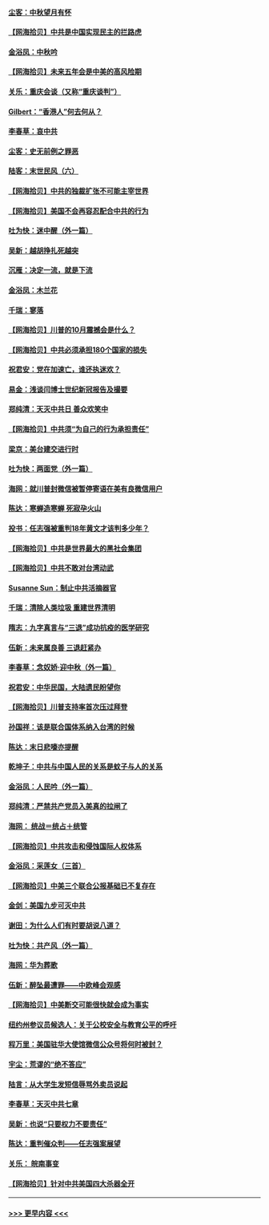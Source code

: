 #### [尘客：中秋望月有怀](../pages/nsc993/n12444632.md?t=10012102) 
#### [【网海拾贝】中共是中国实现民主的拦路虎](../pages/nsc993/n12443573.md?t=10012102) 
#### [金浴凤：中秋吟](../pages/nsc993/n12441773.md?t=10012102) 
#### [【网海拾贝】未来五年会是中美的高风险期](../pages/nsc993/n12440760.md?t=10012102) 
#### [关乐：重庆会谈（又称“重庆谈判”）](../pages/nsc993/n12437525.md?t=10012102) 
#### [Gilbert：“香港人”何去何从？](../pages/nsc993/n12435894.md?t=10012102) 
#### [李春草：哀中共](../pages/nsc993/n12435874.md?t=10012102) 
#### [尘客：史无前例之罪恶](../pages/nsc993/n12435762.md?t=10012102) 
#### [陆客：末世民风（六）](../pages/nsc993/n12435354.md?t=10012102) 
#### [【网海拾贝】中共的独裁扩张不可能主宰世界](../pages/nsc993/n12435151.md?t=10012102) 
#### [【网海拾贝】美国不会再容忍配合中共的行为](../pages/nsc993/n12433808.md?t=10012102) 
#### [吐为快：迷中醒（外一篇）](../pages/nsc993/n12433585.md?t=10012102) 
#### [吴新：越胡挣扎死越突](../pages/nsc993/n12433562.md?t=10012102) 
#### [沉雁：决定一流，就是下流](../pages/nsc993/n12432128.md?t=10012102) 
#### [金浴凤：木兰花](../pages/nsc993/n12432124.md?t=10012102) 
#### [千瑞：寥落](../pages/nsc993/n12432071.md?t=10012102) 
#### [【网海拾贝】川普的10月震撼会是什么？](../pages/nsc993/n12431624.md?t=10012102) 
#### [【网海拾贝】中共必须承担180个国家的损失](../pages/nsc993/n12428893.md?t=10012102) 
#### [祝君安：党在加速亡，谁还执迷欢？](../pages/nsc993/n12428652.md?t=10012102) 
#### [易金：浅谈闫博士世纪新冠报告及撮要](../pages/nsc993/n12426822.md?t=10012102) 
#### [郑纯清：天灭中共日 善众欢笑中](../pages/nsc993/n12426784.md?t=10012102) 
#### [【网海拾贝】中共须“为自己的行为承担责任”](../pages/nsc993/n12426067.md?t=10012102) 
#### [梁京：美台建交进行时](../pages/nsc993/n12424066.md?t=10012102) 
#### [吐为快：两面党（外一篇）](../pages/nsc993/n12424043.md?t=10012102) 
#### [海网：就川普封微信被暂停寄语在美有良微信用户](../pages/nsc993/n12424021.md?t=10012102) 
#### [陈达：寒蝉造寒蝉 死寂孕火山](../pages/nsc993/n12423958.md?t=10012102) 
#### [投书：任志强被重判18年黄文才该判多少年？](../pages/nsc993/n12423672.md?t=10012102) 
#### [【网海拾贝】中共是世界最大的黑社会集团](../pages/nsc993/n12423543.md?t=10012102) 
#### [【网海拾贝】中共不敢对台湾动武](../pages/nsc993/n12421418.md?t=10012102) 
#### [Susanne Sun：制止中共活摘器官](../pages/nsc993/n12419654.md?t=10012102) 
#### [千瑞：清除人类垃圾 重建世界清明](../pages/nsc993/n12419414.md?t=10012102) 
#### [隋志：九字真言与“三退”成功抗疫的医学研究](../pages/nsc993/n12419248.md?t=10012102) 
#### [伍新：未来属良善 三退赶紧办](../pages/nsc993/n12418496.md?t=10012102) 
#### [李春草：念奴娇·迎中秋（外一篇）](../pages/nsc993/n12418465.md?t=10012102) 
#### [祝君安：中华民国，大陆遗民盼望你](../pages/nsc993/n12418089.md?t=10012102) 
#### [【网海拾贝】川普支持率首次压过拜登](../pages/nsc993/n12418050.md?t=10012102) 
#### [孙国祥：该是联合国体系纳入台湾的时候](../pages/nsc993/n12417369.md?t=10012102) 
#### [陈达：末日悲嚎亦提醒](../pages/nsc993/n12416736.md?t=10012102) 
#### [乾坤子：中共与中国人民的关系是蚊子与人的关系](../pages/nsc993/n12416632.md?t=10012102) 
#### [金浴凤：人民吟（外一篇）](../pages/nsc993/n12416567.md?t=10012102) 
#### [郑纯清：严禁共产党员入美真的拉闸了](../pages/nsc993/n12416550.md?t=10012102) 
#### [海网： 统战＝统占＋统管](../pages/nsc993/n12416404.md?t=10012102) 
#### [【网海拾贝】中共攻击和侵蚀国际人权体系](../pages/nsc993/n12416250.md?t=10012102) 
#### [金浴凤：采莲女（三首）](../pages/nsc993/n12415517.md?t=10012102) 
#### [【网海拾贝】中美三个联合公报基础已不复存在](../pages/nsc993/n12415054.md?t=10012102) 
#### [金剑：美国九步可灭中共](../pages/nsc993/n12413183.md?t=10012102) 
#### [谢田：为什么人们有时要胡说八道？](../pages/nsc993/n12411861.md?t=10012102) 
#### [吐为快：共产风（外一篇）](../pages/nsc993/n12411761.md?t=10012102) 
#### [海网：华为葬歌](../pages/nsc993/n12410381.md?t=10012102) 
#### [伍新：醉坠最遭罪——中欧峰会观感](../pages/nsc993/n12410364.md?t=10012102) 
#### [【网海拾贝】中美断交可能很快就会成为事实](../pages/nsc993/n12409495.md?t=10012102) 
#### [纽约州参议员候选人：关于公校安全与教育公平的呼吁](../pages/nsc993/n12409228.md?t=10012102) 
#### [程万里：美国驻华大使馆微信公众号将何时被封？](../pages/nsc993/n12407397.md?t=10012102) 
#### [宇尘：荒谬的“绝不答应”](../pages/nsc993/n12407360.md?t=10012102) 
#### [陆言：从大学生发短信辱骂外卖员说起](../pages/nsc993/n12407285.md?t=10012102) 
#### [李春草：天灭中共七章](../pages/nsc993/n12406988.md?t=10012102) 
#### [吴新：也说“只要权力不要责任”](../pages/nsc993/n12406966.md?t=10012102) 
#### [陈达：重判催众判——任志强案展望](../pages/nsc993/n12404540.md?t=10012102) 
#### [关乐： 皖南事变](../pages/nsc993/n12404288.md?t=10012102) 
#### [【网海拾贝】针对中共美国四大杀器全开](../pages/nsc993/n12404172.md?t=10012102) 

----
#### [ >>> 更早内容 <<< ](../indexes/nsc993-earlier.md)
